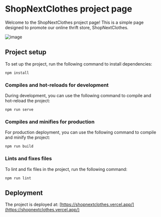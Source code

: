# ShopNextClothes project page

Welcome to the ShopNextClothes project page! This is a simple page designed to promote our online thrift store, ShopNextClothes.

![image](https://github.com/NayanMallet/project_ydays/assets/81246812/fd6b7845-edea-4df4-9f97-063152daad79)


## Project setup
To set up the project, run the following command to install dependencies:
```
npm install
```
### Compiles and hot-reloads for development
During development, you can use the following command to compile and hot-reload the project:
```
npm run serve
```
### Compiles and minifies for production
For production deployment, you can use the following command to compile and minify the project:
```
npm run build
```
### Lints and fixes files
To lint and fix files in the project, run the following command:
```
npm run lint
```

## Deployment
The project is deployed at: [https://shopnextclothes.vercel.app/](https://shopnextclothes.vercel.app/)
